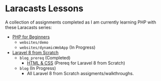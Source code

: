 # Laracasts Lessons

A collection of assignments completed as I am currently learning PHP with these Laracasts series:
- [PHP for Beginners](https://laracasts.com/series/php-for-beginners-2023-edition)
  -  `websites/demo`
  -  `websites/dynamicWebApp` (In Progress)
- [Laravel 8 from Scratch](https://laracasts.com/series/laravel-8-from-scratch)
  - `blog_prereq` (Completed)
    - [HTML & CSS](https://laracasts.com/series/html-and-css-workshop) (Prereq for Laravel 8 from Scratch)
  -  `blog` (In Progress)
     - All Laravel 8 from Scratch assigments/walkthroughs.
